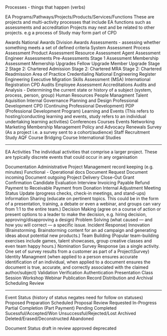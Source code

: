 Processes - things that happen (verbs)

EA Programs/Pathways/Projects/Products/Services/Functions
These are projects and multi-activity processes that include EA functions such as assessments and accreditation
Projects may nest and be related to other projects. e.g a process of Study may form part of CPD

Awards
    National Awards
    Division Awards
Assessments - assessing whether something meets a set of defined criteria
    System Assessment
    Process Assessment
    Product Assessment
    Resource Assessment
    Agent Assessment
        Engineer Assessments
            Pre-Assessments
            Stage 1 Assessment 
            Membership Assessment
            Memership Upgrades
                Fellow Upgrade
                Member Upgrade
            Stage 2
                Stage 2: Chartered Admission
                Stage 2: Chartered MRA
                Stage 2: Chartered Readmission
                Area of Practice Credentialing
            National Engineering Register
            Engineering Executive
            Migration Skills Assessment (MSA)
            International Registration
            CPD Audits
    Employee Assessment
Accreditations
Audits and Analysis - Determining the current state or history of a subject (system, process, person, group)
Human Resources
    People Managment
    Talent Aquisition
Internal Governance
Planning and Design
Professional Development
    CPD (Continuing Professional Development)
    PDP (Professional Development Program)
Learning and Events (This refers to hosting/conducting learning and events, study refers to an individual undertaking learning activities)
    Conferences
    Courses
    Events
    Networking
Marketing
Membership Management
Policy and Advocacy
Renewals
Survey (As a project i.e. a survey sent to a cohort/audience)
Staff Recruitment
Study
    AQF Course
    Bridging Course
    International Studies
_____________________________
EA Activities
The individual activities that comprise a larger project. These are typically discrete events that could occur in any organisation

Documentation
    Administrative
        Project Management
        record keeping (e.g. minutes) 
    Functional - Operational docs
Document Request
    Document incoming
    Document outgoing
Project Delivery
    Close-Out
    Grant
    Confirmation
Candidate Evaluation
Interview
Invoicing
    Payable
        Refund
        Payment to
    Receivable
        Payment from
        Donation
    Internal Adjustment
Meeting
    Status Update (progress checks, check-in meetings, and stand-ups)
    Information Sharing (educate on pertinent topics. This could be in the form of a presentation, training, a debate or even a webinar, and groups can vary from 1:1 to the entire team.)
    Decision Making (agree on a course of action or present options to a leader to make the decision, e.g. hiring decision, approving/disapproving a design)
    Problem Solving (what caused — and how you will correct — a specific issue. Incident Response)
    Innovation (Brainstorming. Brainstorming content for an ad campaign and generating ideas about potential new products.)
    Team Building (Popular team-building exercises include games, talent showcases, group creative classes and even team happy hours.)
Nomination
Survey Response (as a single activity. One set of survey results from a customer as part of a Project\Survey)
Identity Managment (when applied to a person ensures accurate identification of an individual, when applied to a document ensures the document is true, accurate, and correctly associated with the claimed author/subject)
    Validation
    Verification
    Authentication
Presentation
    Class
    Session
    Workshop
    Webinar
Publication
Record Distribution and Archival
Scheduling
Review

_______________________________
Event Status (history of status negates need for follow on statuses)
Proposed
    Preparation
    Scheduled
    Proposal Review
    Requested
In-Progress
    Partial Completion (Part Payment)
    Pending
Completed
    Sucessful/Accepted/Won
    Unsuccessful/Rejected/Lost
Archived
Deleted/Erased/Deconstructed
Abandoned

Document Status
draft
in review
approved
deprecated
